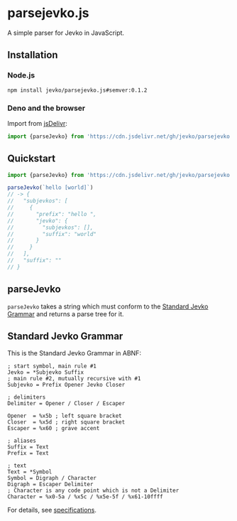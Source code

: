 # parsejevko.js

A simple parser for Jevko in JavaScript.

## Installation

### Node.js

```
npm install jevko/parsejevko.js#semver:0.1.2
```

### Deno and the browser

Import from [jsDelivr](https://www.jsdelivr.com/):

```js
import {parseJevko} from 'https://cdn.jsdelivr.net/gh/jevko/parsejevko.js@v0.1.2/mod.js'
```

## Quickstart

```js
import {parseJevko} from 'https://cdn.jsdelivr.net/gh/jevko/parsejevko.js@v0.1.2/mod.js'

parseJevko(`hello [world]`) 
// -> {
//   "subjevkos": [
//     {
//       "prefix": "hello ",
//       "jevko": {
//         "subjevkos": [],
//         "suffix": "world"
//       }
//     }
//   ],
//   "suffix": ""
// }
```

## parseJevko

`parseJevko` takes a string which must conform to the [Standard Jevko Grammar](#standard-jevko-grammar) and returns a parse tree for it.

## Standard Jevko Grammar

This is the Standard Jevko Grammar in ABNF:

```abnf
; start symbol, main rule #1
Jevko = *Subjevko Suffix
; main rule #2, mutually recursive with #1
Subjevko = Prefix Opener Jevko Closer

; delimiters
Delimiter = Opener / Closer / Escaper

Opener  = %x5b ; left square bracket 
Closer  = %x5d ; right square bracket
Escaper = %x60 ; grave accent

; aliases
Suffix = Text
Prefix = Text

; text
Text = *Symbol
Symbol = Digraph / Character
Digraph = Escaper Delimiter
; Character is any code point which is not a Delimiter
Character = %x0-5a / %x5c / %x5e-5f / %x61-10ffff
```

For details, see [specifications](https://github.com/jevko/specifications).
